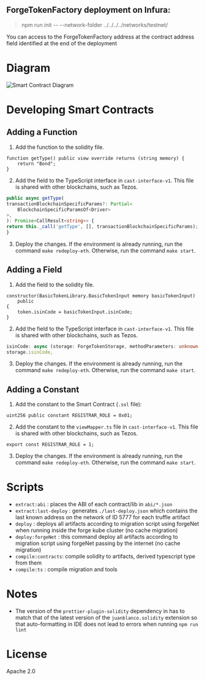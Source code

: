 ## ForgeTokenFactory deployment on Infura:

> npm run init -- --network-folder ../../../../networks/testnet/

You can access to the ForgeTokenFactory address at the contract address
field identified at the end of the deployment

# Diagram

![Smart Contract Diagram](./SmartContractDiagram.png "Smart Contract Diagram")

# Developing Smart Contracts

## Adding a Function

1. Add the function to the solidity file.

```
function getType() public view override returns (string memory) {
    return "Bond";
}
```

2. Add the field to the TypeScript interface in `cast-interface-v1`. This file is shared with other blockchains, such as Tezos.

```typescript
public async getType(
transactionBlockchainSpecificParams?: Partial<
    BlockchainSpecificParamsOf<Driver>
>,
): Promise<CallResult<string>> {
return this._call('getType', [], transactionBlockchainSpecificParams);
}
```

3. Deploy the changes. If the environment is already running, run the command `make redeploy-eth`. Otherwise, run the command `make start`.

## Adding a Field

1. Add the field to the solidity file.

```
constructor(BasicTokenLibrary.BasicTokenInput memory basicTokenInput)
    public
{
    token.isinCode = basicTokenInput.isinCode;
}
```

2. Add the field to the TypeScript interface in `cast-interface-v1`. This file is shared with other blockchains, such as Tezos.

```typescript
isinCode: async (storage: ForgeTokenStorage, methodParameters: unknown[]) =>
storage.isinCode,
```

3. Deploy the changes. If the environment is already running, run the command `make redeploy-eth`. Otherwise, run the command `make start`.

## Adding a Constant

1. Add the constant to the Smart Contract (`.sol` file):

```
uint256 public constant REGISTRAR_ROLE = 0x01;
```

2. Add the constant to the `viewMapper.ts` file in `cast-interface-v1`. This file is shared with other blockchains, such as Tezos.

```
export const REGISTRAR_ROLE = 1;
```

3. Deploy the changes. If the environment is already running, run the command `make redeploy-eth`. Otherwise, run the command `make start`.

# Scripts

- `extract:abi` : places the ABI of each contract/lib in `abi/*.json`
- `extract:last-deploy` : generates `./last-deploy.json` which contains the last known address on the network of ID 5777 for each truffle artifact 
- `deploy` : deploys all artifacts according to migration script using forgeNet when running inside the forge kube cluster (no cache migration)
- `deploy:forgeNet` : this command deploy all artifacts according to migration script using forgeNet passing by the internet (no cache migration)
- `compile:contracts`: compile solidity to artifacts, derived typescript type from them
- `compile:ts` : compile migration and tools

# Notes

- The version of the `prettier-plugin-solidity` dependency in has to match that of the latest version of the `juanblanco.solidity` extension so that auto-formatting in IDE does not lead to errors when running `npm run lint`

# License

Apache 2.0

